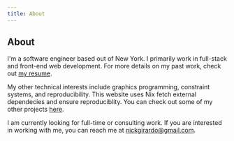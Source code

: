 ```yaml
---
title: About
---
```


## About

I'm a software engineer based out of New York.
I primarily work in full-stack and front-end web development.
For more details on my past work, check out [my resume](./resume.pdf).

My other technical interests include graphics programming, constraint systems, and reproducibility.
This website uses Nix fetch external dependecies and ensure reproduciblity.
You can check out some of my other projects [here](./projects.html).

I am currently looking for full-time or consulting work.
If you are interested in working with me, you can reach me at [nickgirardo@gmail.com](mailto:nickgirardo@gmail.com).
